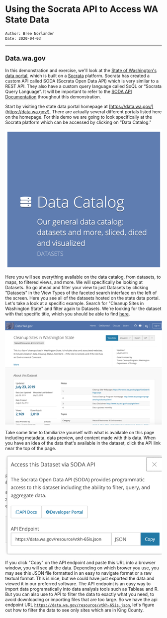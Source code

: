 # Using the Socrata API to Access WA State Data
```
Author: Bree Norlander
Date: 2020-04-03
```
---
## Data.wa.gov

In this demonstration and exercise, we'll look at the [State of Washington's data portal](https://data.wa.gov/), which is built on a [Socrata](https://www.tylertech.com/products/socrata/data-platform) platform. Socrata has created a custom API called SODA (Socrata Open Data API) which is very similar to a REST API. They also have a custom query language called SoQL or “Socrata Query Language”. It will be important to refer to the [SODA API Documentation](https://dev.socrata.com/consumers/getting-started.html) throughout this demonstration.

Start by visiting the state data portal homepage at [https://data.wa.gov/](https://data.wa.gov/). There are actually several different portals listed here on the homepage. For this demo we are going to look specifically at the Socrata platform which can be accessed by clicking on "Data Catalog."

![Screenshot showing Data Catalog Link](Images/Data_Catalog_Screen.png)

Here you will see everything available on the data catalog, from datasets, to maps, to filtered views, and more. We will specifically be looking at Datasets. So go ahead and filter your view to just Datasets by clicking "Datasets" in the View Types of the faceted search interface on the left of the screen. Here you see all of the datasets hosted on the state data portal. Let's take a look at a specific example. Search for "Cleanup Sites in Washington State" and filter again to Datasets. We're looking for the dataset with that specific title, which you should be able to find [here](https://data.wa.gov/Natural-Resources-Environment/Cleanup-Sites-in-Washington-State/vtkh-65is).

![Screenshot Cleanup Sites in Washington State Dataset homepage](Images/Cleanup_Sites_Screen.png)

Take some time to familiarize yourself with what is available on this page including metadata, data preview, and content made with this data. When you have an idea of the data that's available in the dataset, click the API link near the top of the page.

![Screenshot API Link](Images/API_Link_Window.png)

If you click "Copy" on the API endpoint and paste this URL into a browser window, you will see all the data. Depending on which brower you use, you may see this JSON file formatted in an easy to navigate format or a raw textual format. This is nice, but we could have just exported the data and viewed it in our preferred software. The API endpoint is an easy way to import data programatically into data analysis tools such as Tableau and R. But you can also use to API to filter the data to exactly what you need, to avoid downloading or importing files that are too large. So we have the api endpoint URL [`https://data.wa.gov/resource/vtkh-65is.json`](https://data.wa.gov/resource/vtkh-65is.json), let's figure out how to filter the data to see only sites which are in King County.
